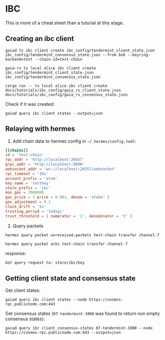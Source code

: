 # IBC

This is more of a cheat sheet than a tutorial at this stage.

## Creating an ibc client

```shell
gaiad tx ibc client create ibc_config/tendermint_client_state.json ibc_config/tendermint_consensus_state.json --from bob --keyring-backend=test --chain-id=test-chain
```

```shell
gaia-rs tx local alice ibc client create ibc_config/tendermint_client_state.json ibc_config/tendermint_consensus_state.json
```

```shell
cargo run -- tx local alice ibc client create docs/tutorials/ibc_config/gaia_rs_client_state.json docs/tutorials/ibc_config/gaia_rs_consensus_state.json
```

Check if it was created:

```shell
gaiad query ibc client states --output=json
```

## Relaying with hermes

1. Add chain data to hermes config in `~/.hermes/config.toml`:

```toml
[[chains]]
id = 'test-chain'
rpc_addr = 'http://localhost:26657'
grpc_addr = 'http://localhost:9090'
websocket_addr = 'ws://localhost:26557/websocket'
rpc_timeout = '10s'
account_prefix = 'atom'
key_name = 'testkey'
store_prefix = 'ibc'
max_gas = 2000000
gas_price = { price = 0.001, denom = 'stake' }
gas_adjustment = 0.1
clock_drift = '5s'
trusting_period = '14days'
trust_threshold = { numerator = '1', denominator = '3' }
```

2. Query packets

```shell
hermes query packet unreceived-packets test-chain transfer channel-7
```

```shell
hermes query packet acks test-chain transfer channel-7
```

response:

```txt
Got query request to: store/ibc/key
```

## Getting client state and consensus state

Get client states:

```shell
gaiad query ibc client states --node https://cosmos-rpc.publicnode.com:443
```

Get consensus states (`07-tendermint-1000` was found to return non empty consensus states):

```shell
gaiad query ibc client consensus-states 07-tendermint-1000 --node https://cosmos-rpc.publicnode.com:443 --output=json
```
